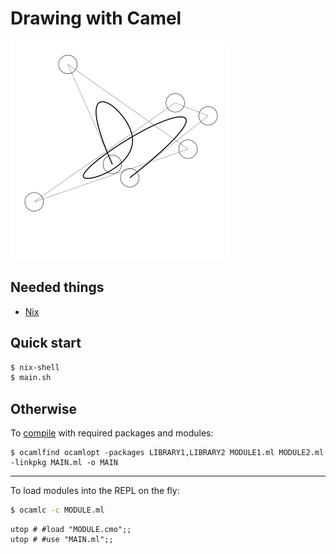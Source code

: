 # Drawing with Camel

![](src/spline.png)

Needed things
---
  * [Nix](https://nixos.org/nix/)

Quick start
---
```bash
$ nix-shell
$ main.sh
```

Otherwise
---
To [compile](https://ocaml.org/learn/tutorials/compiling_ocaml_projects.html) with required packages and modules:
```
$ ocamlfind ocamlopt -packages LIBRARY1,LIBRARY2 MODULE1.ml MODULE2.ml -linkpkg MAIN.ml -o MAIN
```

---
To load modules into the REPL on the fly:
```bash
$ ocamlc -c MODULE.ml
```
```utop
utop # #load "MODULE.cmo";;
utop # #use "MAIN.ml";;
```
